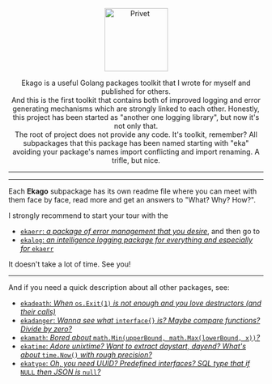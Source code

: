 <p align="center">
  <img alt="Privet" height="125" src="https://raw.githubusercontent.com/qioalice/ekago/master/.github/logo.svg">
  <br>
</p>
<p align="center">
Ekago is a useful Golang packages toolkit that I wrote for myself and published for others.
<br>
And this is the first toolkit that contains both of improved logging and error generating mechanisms which are strongly linked to each other.
Honestly, this project has been started as "another one logging library", but now it's not only that. 
<br>
The root of project does not provide any code. It's toolkit, remember?
All subpackages that this package has been named starting with "eka" avoiding your package's names import conflicting and import renaming. A trifle, but nice.

---

-----

Each **Ekago** subpackage has its own readme file where you can meet with them face by face, read more and get an answers to "What? Why? How?".

I strongly recommend to start your tour with the
- [`ekaerr`: _a package of error management that you desire_](ekaerr/),  and then go to
- [`ekalog`: _an intelligence  logging package for everything and especially for_ `ekaerr`](ekalog/)

It doesn't take a lot of time. See you!

-----

And if you need a quick description about all other packages, see:

- [`ekadeath`: _When_ `os.Exit(1)` _is not enough and you love destructors (and their calls)_](/ekadeath)
- [`ekadanger`: _Wanna see what_ `interface{}` _is? Maybe compare functions? Divide by zero?_](/ekadanger)
- [`ekamath`: _Bored about_ `math.Min(upperBound, math.Max(lowerBound, x))`_?_](/ekamath)
- [`ekatime`: _Adore unixtime? Want to extract daystart, dayend? What's about_ `time.Now()` _with rough precision?_](/ekatime)
- [`ekatype`: _Oh, you need UUID? Predefined interfaces? SQL type that if_ `NULL` _then JSON is_ `null`_?_](/ekatype)